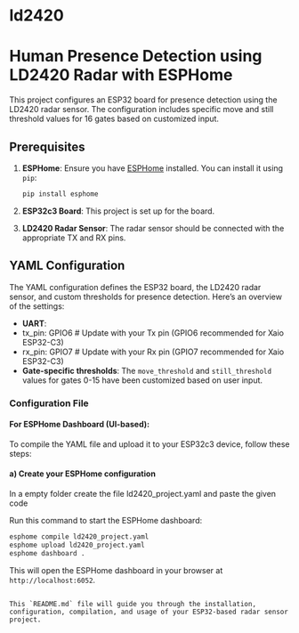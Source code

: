 # ld2420






# Human Presence Detection using LD2420 Radar with ESPHome

This project configures an ESP32 board for presence detection using the LD2420 radar sensor. The configuration includes specific move and still threshold values for 16 gates based on customized input.

## Prerequisites

1. **ESPHome**: Ensure you have [ESPHome](https://esphome.io/) installed. You can install it using `pip`:
   ```bash
   pip install esphome
   ```

2. **ESP32c3 Board**: This project is set up for the board.

3. **LD2420 Radar Sensor**: The radar sensor should be connected with the appropriate TX and RX pins.

## YAML Configuration

The YAML configuration defines the ESP32 board, the LD2420 radar sensor, and custom thresholds for presence detection. Here’s an overview of the settings:

- **UART**:
- tx_pin: GPIO6  # Update with your Tx pin (GPIO6 recommended for Xaio ESP32-C3)
- rx_pin: GPIO7  # Update with your Rx pin (GPIO7 recommended for Xaio ESP32-C3)
- **Gate-specific thresholds**: The `move_threshold` and `still_threshold` values for gates 0-15 have been customized based on user input.

### Configuration File


#### For ESPHome Dashboard (UI-based):
To compile the YAML file and upload it to your ESP32c3 device, follow these steps:

#### a) Create your ESPHome configuration

In a empty folder create the file  ld2420_project.yaml and paste the given code

Run this command to start the ESPHome dashboard:




```bash
esphome compile ld2420_project.yaml
esphome upload ld2420_project.yaml
esphome dashboard .
```

This will open the ESPHome dashboard in your browser at `http://localhost:6052`.

```

This `README.md` file will guide you through the installation, configuration, compilation, and usage of your ESP32-based radar sensor project.
